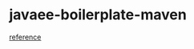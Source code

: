 # javaee-boilerplate-maven

[reference](http://crunchify.com/how-to-create-dynamic-web-project-using-maven-in-eclipse/)
